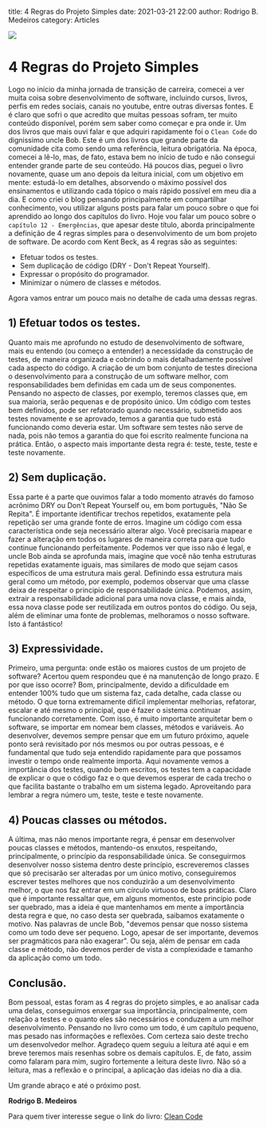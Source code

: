 title: 4 Regras do Projeto Simples
date: 2021-03-21 22:00
author: Rodrigo B. Medeiros
category: Articles

![][main_image]

# 4 Regras do Projeto Simples
  
  
Logo no início da minha jornada de transição de carreira, comecei a ver muita coisa sobre desenvolvimento de software, incluindo cursos, livros, perfis em redes sociais, canais no youtube, entre outras diversas fontes. E é claro que sofri o que acredito que muitas pessoas sofram, ter muito conteúdo disponível, porém sem saber como começar e pra onde ir.
Um dos livros que mais ouvi falar e que adquiri rapidamente foi o `Clean Code` do dignissimo uncle Bob. Este é um dos livros que grande parte da comunidade cita como sendo uma referência, leitura obrigatória. Na época, comecei a lê-lo, mas, de fato, estava bem no início de tudo e não consegui entender grande parte de seu conteúdo.
Há poucos dias, peguei o livro novamente, quase um ano depois da leitura inicial, com um objetivo em mente: estudá-lo em detalhes, absorvendo o máximo possível dos ensinamentos e utilizando cada tópico o mais rápido possível em meu dia a dia. E como criei o blog pensando principalmente em compartilhar conhecimento, vou utilizar alguns posts para falar um pouco sobre o que foi aprendido ao longo dos capítulos do livro.
Hoje vou falar um pouco sobre o `capítulo 12 - Emergências`, que apesar deste título, aborda principalmente a definição de 4 regras simples para o desenvolvimento de um bom projeto de software. De acordo com Kent Beck, as 4 regras são as seguintes:

- Efetuar todos os testes.
- Sem duplicação de código (DRY - Don't Repeat Yourself).
- Expressar o propósito do programador.
- Minimizar o número de classes e métodos.

Agora vamos entrar um pouco mais no detalhe de cada uma dessas regras.

## 1) Efetuar todos os testes.

Quanto mais me aprofundo no estudo de desenvolvimento de software, mais eu entendo (ou começo a entender) a necessidade da construção de testes, de maneira organizada e cobrindo o mais detalhadamente possível cada aspecto do código. A criação de um bom conjunto de testes direciona o desenvolvimento para a construção de um software melhor, com responsabilidades bem definidas em cada um de seus componentes. Pensando no aspecto de classes, por exemplo, teremos classes que, em sua maioria, serão pequenas e de propósito único. Um código com testes bem definidos, pode ser refatorado quando necessário, submetido aos testes novamente e se aprovado, temos a garantia que tudo está funcionando como deveria estar. Um software sem testes não serve de nada, pois não temos a garantia do que foi escrito realmente funciona na prática. Então, o aspecto mais importante desta regra é: teste, teste, teste e teste novamente.

## 2) Sem duplicação.

Essa parte é a parte que ouvimos falar a todo momento através do famoso acrônimo DRY ou Don't Repeat Yourself ou, em bom português, "Não Se Repita". É importante identificar trechos repetidos, exatamente pela repetição ser uma grande fonte de erros. Imagine um código com essa característica onde seja necessário alterar algo. Você precisaria mapear e fazer a alteração em todos os lugares de maneira correta para que tudo continue funcionando perfeitamente. Podemos ver que isso não é legal, e uncle Bob ainda se aprofunda mais, imagine que você não tenha estruturas repetidas exatamente iguais, mas similares de modo que sejam casos específicos de uma estrutura mais geral. Definindo essa estrutura mais geral como um método, por exemplo, podemos observar que uma classe deixa de respeitar o principio de responsabilidade única. Podemos, assim, extrair a responsabilidade adicional para uma nova classe, e mais ainda, essa nova classe pode ser reutilizada em outros pontos do código. Ou seja, além de eliminar uma fonte de problemas, melhoramos o nosso software. Isto á fantástico!

## 3) Expressividade.

Primeiro, uma pergunta: onde estão os maiores custos de um projeto de software? Acertou quem respondeu que é na manutenção de longo prazo. E por que isso ocorre? Bom, principalmente, devido a dificuldade em entender 100% tudo que um sistema faz, cada detalhe, cada classe ou método. O que torna extremamente difícil implementar melhorias, refatorar, escalar e até mesmo o principal, que é fazer o sistema continuar funcionando corretamente. Com isso, é muito importante arquitetar bem o software, se importar em nomear bem classes, métodos e variáveis. Ao desenvolver, devemos sempre pensar que em um futuro próximo, aquele ponto será revisitado por nós mesmos ou por outras pessoas, e é fundamental que tudo seja entendido rapidamente para que possamos investir o tempo onde realmente importa. Aqui novamente vemos a importância dos testes, quando bem escritos, os testes tem a capacidade de explicar o que o código faz e o que devemos esperar de cada trecho o que facilita bastante o trabalho em um sistema legado. Aproveitando para lembrar a regra número um, teste, teste e teste novamente.

## 4) Poucas classes ou métodos.

A última, mas não menos importante regra, é pensar em desenvolver poucas classes e métodos, mantendo-os enxutos, respeitando, principalmente, o princípio da responsabilidade única. Se conseguirmos desenvolver nosso sistema dentro deste princípio, escreveremos classes que só precisarão ser alteradas por um único motivo, conseguiremos escrever testes melhores que nos conduzirão a um desenvolvimento melhor, o que nos faz entrar em um círculo virtuoso de boas práticas. Claro que é importante ressaltar que, em alguns momentos, este princípio pode ser quebrado, mas a ideia é que mantenhamos em mente a importância desta regra e que, no caso desta ser quebrada, saibamos exatamente o motivo. Nas palavras de uncle Bob, "devemos pensar que nosso sistema como um todo deve ser pequeno. Logo, apesar de ser importante, devemos ser pragmáticos para não exagerar". Ou seja, além de pensar em cada classe e método, não devemos perder de vista a complexidade e tamanho da aplicação como um todo.

## Conclusão.

Bom pessoal, estas foram as 4 regras do projeto simples, e ao analisar cada uma delas, conseguimos enxergar sua importância, principalmente, com relação a testes e o quanto eles são necessários e conduzem a um melhor desenvolvimento. Pensando no livro como um todo, é um capítulo pequeno, mas pesado nas informações e reflexões. Com certeza saio deste trecho um desenvolvedor melhor. Agradeço quem seguiu a leitura até aqui e em breve teremos mais resenhas sobre os demais capítulos. E, de fato, assim como falaram para mim, sugiro fortemente a leitura deste livro. Não só a leitura, mas a reflexão e o principal, a aplicação das ideias no dia a dia.

Um grande abraço e até o próximo post.

__Rodrigo B. Medeiros__

Para quem tiver interesse segue o link do livro: 
[Clean Code][url_livro]


[url_livro]:https://www.amazon.com.br/C%C3%B3digo-limpo-Robert-C-Martin/dp/8576082675/ref=sr_1_1?__mk_pt_BR=%C3%85M%C3%85%C5%BD%C3%95%C3%91&dchild=1&keywords=clean+code&qid=1616373729&sr=8-1
[main_image]:images/cleanCode.jpg